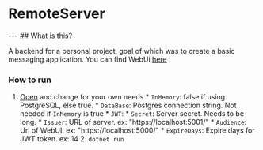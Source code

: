 <h1>RemoteServer </h1>
---
## What is this?

A backend for a personal project, goal of which was to create a basic messaging application. You can find WebUi [here](https://github.com/FwuffFox/RemoteWeb/)


### How to run
1. [Open](RemoteMessenger/Server/appsettings.json) and change for your own needs
        * `InMemory`: false if using PostgreSQL, else true.
        * `DataBase`: Postgres connection string. Not needed if `InMemory` is true
        * `JWT`:
          * `Secret`: Server secret. Needs to be long.
          * `Issuer`: URL of server. ex: "https://localhost:5001/"
          * `Audience`: Url of WebUI. ex: "https://localhost:5000/"
          * `ExpireDays`: Expire days for JWT token. ex: 14
   2. `dotnet run`
